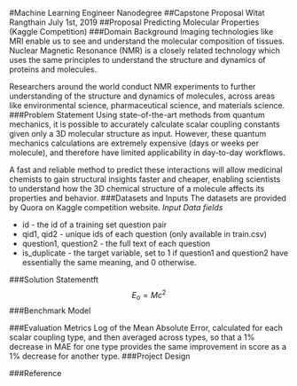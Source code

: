 #Machine Learning Engineer Nanodegree
##Capstone Proposal
Witat Rangthain July 1st, 2019
##Proposal
Predicting Molecular Properties (Kaggle Competition)
###Domain Background
Imaging technologies like MRI enable us to see and understand the molecular composition of tissues. Nuclear Magnetic Resonance (NMR) is a closely related technology which uses the same principles to understand the structure and dynamics of proteins and molecules.

Researchers around the world conduct NMR experiments to further understanding of the structure and dynamics of molecules, across areas like environmental science, pharmaceutical science, and materials science.
###Problem Statement
Using state-of-the-art methods from quantum mechanics, it is possible to accurately calculate scalar coupling constants given only a 3D molecular structure as input. However, these quantum mechanics calculations are extremely expensive (days or weeks per molecule), and therefore have limited applicability in day-to-day workflows.

A fast and reliable method to predict these interactions will allow medicinal chemists to gain structural insights faster and cheaper, enabling scientists to understand how the 3D chemical structure of a molecule affects its properties and behavior.
###Datasets and Inputs
The datasets are provided by Quora on Kaggle competition website.
_Input Data fields_
- id - the id of a training set question pair
- qid1, qid2 - unique ids of each question (only available in train.csv)
- question1, question2 - the full text of each question
- is_duplicate - the target variable, set to 1 if question1 and question2 have essentially the same meaning, and 0 otherwise.

###Solution Statementft
$$E_o = Mc^2$$
###Benchmark Model

###Evaluation Metrics
Log of the Mean Absolute Error, calculated for each scalar coupling type, and then averaged across types, so that a 1% decrease in MAE for one type provides the same improvement in score as a 1% decrease for another type.
###Project Design

###Reference

